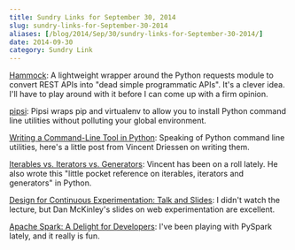 ```yaml
---
title: Sundry Links for September 30, 2014
slug: sundry-links-for-September-30-2014
aliases: [/blog/2014/Sep/30/sundry-links-for-September-30-2014/]
date: 2014-09-30
category: Sundry Link
---
```


[Hammock](https://github.com/kadirpekel/hammock/blob/master/README.rst): A lightweight wrapper around the Python requests module to convert REST APIs into "dead simple programmatic APIs". It's a clever idea. I'll have to play around with it before I can come up with a firm opinion.

[pipsi](https://github.com/mitsuhiko/pipsi#readme): Pipsi wraps pip and virtualenv to allow you to install Python command line utilities without polluting your global environment.

[Writing a Command-Line Tool in Python](http://nvie.com/posts/writing-a-cli-in-python-in-under-60-seconds/): Speaking of Python command line utilities, here's a little post from Vincent Driessen on writing them.

[Iterables vs. Iterators vs. Generators](http://nvie.com/posts/iterators-vs-generators/): Vincent has been on a roll lately. He also wrote this "little pocket reference on iterables, iterators and generators" in Python.

[Design for Continuous Experimentation: Talk and Slides](http://mcfunley.com/design-for-continuous-experimentation): I didn't watch the lecture, but Dan McKinley's slides on web experimentation are excellent.

[Apache Spark: A Delight for Developers](http://blog.cloudera.com/blog/2014/03/apache-spark-a-delight-for-developers/): I've been playing with PySpark lately, and it really is fun.
